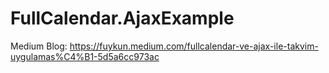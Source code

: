 # FullCalendar.AjaxExample
Medium Blog: https://fuykun.medium.com/fullcalendar-ve-ajax-ile-takvim-uygulamas%C4%B1-5d5a6cc973ac
